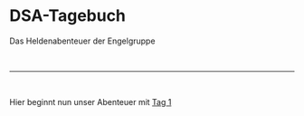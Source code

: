 # DSA-Tagebuch
Das Heldenabenteuer der Engelgruppe


<br>

----
<br>

Hier beginnt nun unser Abenteuer mit [Tag 1](day1.md)
